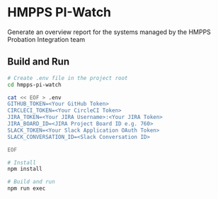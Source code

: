 # HMPPS PI-Watch

Generate an overview report for the systems managed by the HMPPS Probation Integration team

## Build and Run

```sh
# Create .env file in the project root
cd hmpps-pi-watch

cat << EOF > .env
GITHUB_TOKEN=<Your GitHub Token>
CIRCLECI_TOKEN=<Your CircleCI Token>
JIRA_TOKEN=<Your JIRA Username>:<Your JIRA Token>
JIRA_BOARD_ID=<JIRA Project Board ID e.g. 760>
SLACK_TOKEN=<Your Slack Application OAuth Token>
SLACK_CONVERSATION_ID=<Slack Conversation ID>

EOF

# Install
npm install

# Build and run
npm run exec
```
